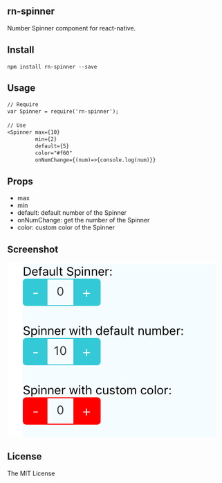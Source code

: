 rn-spinner
---

Number Spinner component for react-native.

## Install

```
npm install rn-spinner --save
```

## Usage

```
// Require
var Spinner = require('rn-spinner');

// Use
<Spinner max={10}
         min={2}
         default={5}
         color="#f60"
         onNumChange={(num)=>{console.log(num)}}
```

## Props

- max
- min
- default: default number of the Spinner
- onNumChange: get the number of the Spinner
- color: custom color of the Spinner

## Screenshot

![example](example.png)

## License

The MIT License
